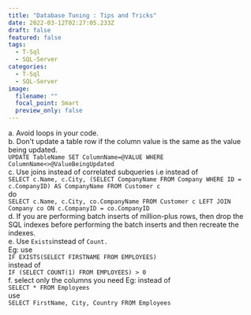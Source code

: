 ```yaml
---
title: "Database Tuning : Tips and Tricks"
date: 2022-03-12T02:27:05.233Z
draft: false
featured: false
tags:
  - T-Sql
  - SQL-Server
categories:
  - T-Sql
  - SQL-Server
image:
  filename: ""
  focal_point: Smart
  preview_only: false
---
```

a. Avoid loops in your code.\
b. Don't update a table row if the column value is the same as the value being updated. \
`UPDATE TableName SET ColumnName=@VALUE WHERE ColumnName<>@ValueBeingUpdated`\
c. Use joins instead of correlated subqueries i.e instead of\
`SELECT c.Name, c.City, (SELECT CompanyName FROM Company WHERE ID = c.CompanyID) AS CompanyName FROM Customer c`\
do\
`SELECT c.Name, c.City, co.CompanyName FROM Customer c LEFT JOIN Company co ON c.CompanyID = co.CompanyID`\
d. If you are performing batch inserts of million-plus rows, then drop the SQL indexes before performing the batch inserts and then recreate the indexes. \
e. Use `Exists`instead of `Count.`\
Eg: use \
`IF EXISTS(SELECT FIRSTNAME FROM EMPLOYEES)`\
instead of\
`IF (SELECT COUNT(1) FROM EMPLOYEES) > 0`\
f. select only the columns you need Eg: instead of \
`SELECT * FROM Employees`\
use\
`SELECT FirstName, City, Country FROM Employees`